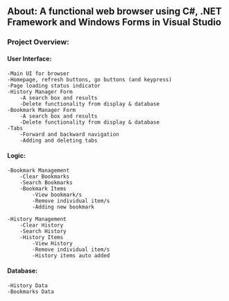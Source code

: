 ## About: A functional web browser using C#, .NET Framework and Windows Forms in Visual Studio 

### Project Overview:

#### User Interface:
	-Main UI for browser 
	-Homepage, refresh buttons, go buttons (and keypress)
	-Page loading status indicator 
	-History Manager Form
		-A search box and results
		-Delete functionality from display & database
	-Bookmark Manager Form
		-A search box and results
		-Delete functionality from display & database
	-Tabs
		-Forward and backward navigation 
		-Adding and deleting tabs

#### Logic:
	-Bookmark Management
		-Clear Bookmarks
		-Search Bookmarks
		-Bookmark Items
			-View bookmark/s
			-Remove individual item/s
			-Adding new bookmark

	-History Management
		-Clear History
		-Search History
		-History Items
			-View History
			-Remove individual item/s
			-History items auto added

#### Database:
	-History Data
	-Bookmarks Data



